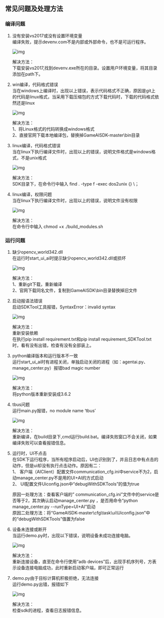## 常见问题及处理方法  

### 编译问题
1. 没有安装vs2017或没有设置环境变量  
    编译失败，提示devenv.com不是内部或外部命令，也不是可运行程序。  

	![img](../img/devenvNotFound.png)  

	解决方法：  
	下载安装vs2017,找到devenv.exe所在的目录。设置用户环境变量，将其目录添加在path下。  

2. win编译，代码格式错误  
	当在windows上编译时，出现以上错误，表示代码格式不正确，原因是git上的代码是linux格式，当采用下载压缩包的方式下载代码时，下载的代码格式依然还是linux  

	![img](../img/bianyi1.jpg)  

	解决方法：  
	1、将Linux格式的代码转换成windows格式  
	2、直接官网下载本地编译包，替换掉GameAISDK-master\bin目录  

3. linux编译，代码格式错误  
	当在linux下执行编译文件时，出现以上的错误，说明文件格式是windows格式，不是unix格式
	
	![img](../img/bianyi2.png)  

	解决方法：  
	SDK目录下，在命令行中输入 find . -type f -exec dos2unix {} \；  

4. linux编译，权限问题  
	当在linux下执行编译文件时，出现以上的错误，说明文件没有权限  

	![img](../img/bianyi3.png)  

	解决方法：  
	在命令行中输入 chmod  +x  ./build_modules.sh

### 运行问题  

1. 缺少opencv_world342.dll  
	在运行时start_ui_ai时提示缺少opencv_world342.dll或损坏  

	![img](../img/yunxing1.jpg)  

	解决方法：  
	1、重新git下载，重新编译  
	2、官网下载同名文件，复制到GameAISDK\bin目录替换掉旧文件  

2. 启动报语法错误  
	启动SDKTool工具报错，SyntaxError：invalid syntax  

	![img](../img/yunxing2.png)  

	解决方法：  
	重新安装依赖  
	在执行pip install requirement.txt和pip install requirement_SDKTool.txt时，看有没有出错，检查有没有全部装上。

3. python编译版本和运行版本不一致  
	运行start_ui_ai时有进程关闭，单独启动关闭的进程（如：agentai.py、manage_center.py）报错bad magic number  

	![img](../img/yunxing3.png)  

	解决方法：  
	将python版本重新安装成3.6.2

4. tbus问题  
	运行main.py报错，no module name ‘tbus’

	![img](../img/yunxing4.jpg)  

	解决方法：  
	重新编译，在build目录下,cmd运行build.bat。编译失败窗口不会关闭，如果编译失败可以查看报错信息。

5. 运行时，UI不点击  
	在SDK下运行程序，当所有程序启动后，UI也识别到了，并且日志中有点击的动作，但是ui却没有执行点击动作。原因有二：  
	1、	客户端（AIClient）配置文件communication_cfg.ini中service不为2，启动manage_center.py不是用的UI+AI的方式启动  
	2、	UI配置文件Uiconfig.json中“debugWithSDKTools”的值为true  

	原因一处理方法：查看客户端的” communication_cfg.ini”文件中的service是否等于2，其次确认启动manage_center.py ，是否用命令“python manage_center.py --runType=UI+AI”启动  
	原因二处理方法：将“GameAISDK-master\cfg\task\ui\Uiconfig.json”中的“debugWithSDKTools”值置为false

6. 设备未连接或断开  
	当运行demo.py时，出现以下错误，说明设备未成功连接电脑。  

	![img](../img/yunxing5.png)  

	解决方法：  
	重新连接设备，直至在命令行使用“adb devices”后，出现手机序列号，方表示设备连接电脑成功，此时重新启动客户端，即可正常运行

7. demo.py由于目标计算机积极拒绝，无法连接  
	运行demo.py出错，报错如下  

	![img](../img/yunxing6.png)  

	解决方法：  
	检查sdk的进程，查看日志报错信息。